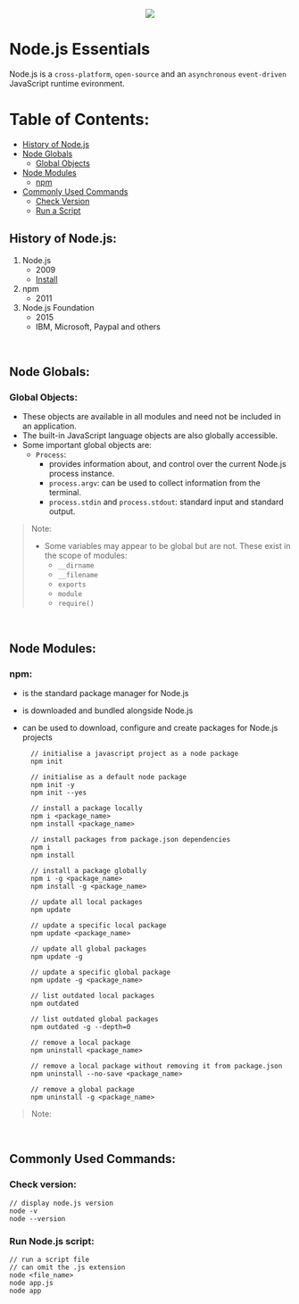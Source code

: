 <p align="center">
    <image src="assets/cover.png">
</p>

# Node.js Essentials

Node.js is a `cross-platform`, `open-source` and an `asynchronous` `event-driven` JavaScript runtime evironment.

# Table of Contents:

- [History of Node.js](#history-of-nodejs)
- [Node Globals](#node-globals)
    - [Global Objects](#global-objects)
- [Node Modules](#node-modules)
    - [npm](#npm)
- [Commonly Used Commands](#commonly-used-commands)
    - [Check Version](#check-version)
    - [Run a Script](#run-nodejs-script)

## History of Node.js:

1. Node.js
    - 2009
    - [Install](https://nodejs.org/en/)
2. npm
    - 2011
3. Node.js Foundation
    - 2015
    - IBM, Microsoft, Paypal and others

<br>

## Node Globals:

### Global Objects:

- These objects are available in all modules and need not be included in an application.
- The built-in JavaScript language objects are also globally accessible.
- Some important global objects are:
    - `Process`:
        - provides information about, and control over the current Node.js process instance.
        - `process.argv`: can be used to collect information from the terminal.
        - `process.stdin` and `process.stdout`: standard input and standard output.


> Note:
> - Some variables may appear to be global but are not. These exist in the scope of modules:
>    - `__dirname`
>    - `__filename`
>    - `exports`
>    - `module`
>    - `require()`

<br>

## Node Modules:

### npm:

- is the standard package manager for Node.js
- is downloaded and bundled alongside Node.js
- can be used to download, configure and create packages for Node.js projects
    
        // initialise a javascript project as a node package
        npm init

        // initialise as a default node package
        npm init -y
        npm init --yes

        // install a package locally
        npm i <package_name>
        npm install <package_name>

        // install packages from package.json dependencies
        npm i
        npm install

        // install a package globally
        npm i -g <package_name>
        npm install -g <package_name>

        // update all local packages
        npm update
    
        // update a specific local package
        npm update <package_name>
    
        // update all global packages
        npm update -g
    
        // update a specific global package
        npm update -g <package_name>
    
        // list outdated local packages
        npm outdated
    
        // list outdated global packages
        npm outdated -g --depth=0
    
        // remove a local package
        npm uninstall <package_name>
    
        // remove a local package without removing it from package.json
        npm uninstall --no-save <package_name>
    
        // remove a global package
        npm uninstall -g <package_name>

> Note:
> 
> 
> 

<br>

## Commonly Used Commands:

### Check version:
    
    // display node.js version
    node -v
    node --version

### Run Node.js script:

    // run a script file
    // can omit the .js extension
    node <file_name>
    node app.js
    node app

